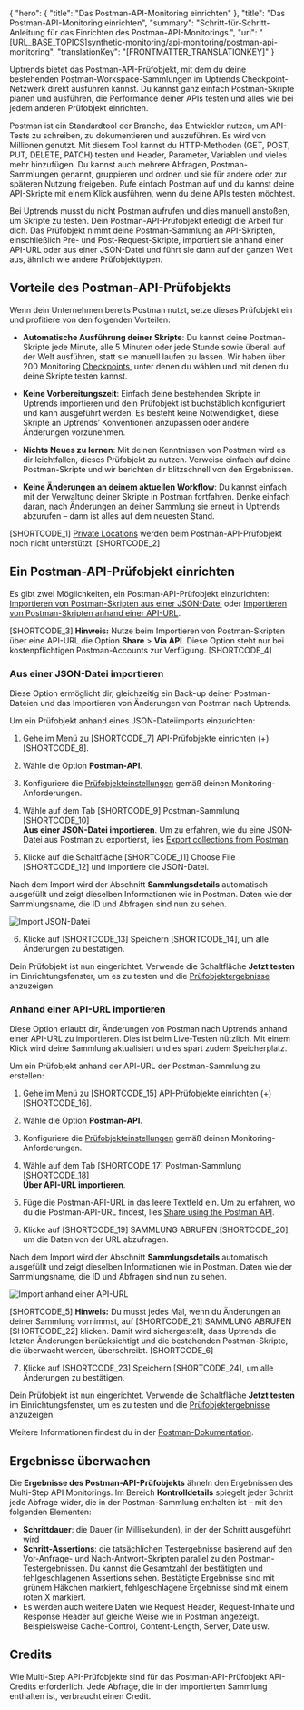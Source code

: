 {
  "hero": {
    "title": "Das Postman-API-Monitoring einrichten"
  },
  "title": "Das Postman-API-Monitoring einrichten",
  "summary": "Schritt-für-Schritt-Anleitung für das Einrichten des Postman-API-Monitorings.",
  "url": "[URL_BASE_TOPICS]synthetic-monitoring/api-monitoring/postman-api-monitoring",
  "translationKey": "[FRONTMATTER_TRANSLATIONKEY]"
}

Uptrends bietet das Postman-API-Prüfobjekt, mit dem du deine bestehenden Postman-Workspace-Sammlungen im Uptrends Checkpoint-Netzwerk direkt ausführen kannst. Du kannst ganz einfach Postman-Skripte planen und ausführen, die Performance deiner APIs testen und alles wie bei jedem anderen Prüfobjekt einrichten.

Postman ist ein Standardtool der Branche, das Entwickler nutzen, um API-Tests zu schreiben, zu dokumentieren und auszuführen. Es wird von Millionen genutzt. Mit diesem Tool kannst du HTTP-Methoden (GET, POST, PUT, DELETE, PATCH) testen und Header, Parameter, Variablen und vieles mehr hinzufügen. Du kannst auch mehrere Abfragen, Postman-Sammlungen genannt, gruppieren und ordnen und sie für andere oder zur späteren Nutzung freigeben. Rufe einfach Postman auf und du kannst deine API-Skripte mit einem Klick ausführen, wenn du deine APIs testen möchtest.

Bei Uptrends musst du nicht Postman aufrufen und dies manuell anstoßen, um Skripte zu testen. Dein Postman-API-Prüfobjekt erledigt die Arbeit für dich. Das Prüfobjekt nimmt deine Postman-Sammlung an API-Skripten, einschließlich Pre- und Post-Request-Skripte, importiert sie anhand einer API-URL oder aus einer JSON-Datei und führt sie dann auf der ganzen Welt aus, ähnlich wie andere Prüfobjekttypen.

## Vorteile des Postman-API-Prüfobjekts

Wenn dein Unternehmen bereits Postman nutzt, setze dieses Prüfobjekt ein und profitiere von den folgenden Vorteilen:

- **Automatische Ausführung deiner Skripte**: Du kannst deine Postman-Skripte jede Minute, alle 5 Minuten oder jede Stunde sowie überall auf der Welt ausführen, statt sie manuell laufen zu lassen. Wir haben über 200 Monitoring [Checkpoints]([LINK_URL_1]), unter denen du wählen und mit denen du deine Skripte testen kannst.  

- **Keine Vorbereitungszeit**: Einfach deine bestehenden Skripte in Uptrends importieren und dein Prüfobjekt ist buchstäblich konfiguriert und kann ausgeführt werden. Es besteht keine Notwendigkeit, diese Skripte an Uptrends’ Konventionen anzupassen oder andere Änderungen vorzunehmen.

- **Nichts Neues zu lernen**: Mit deinen Kenntnissen von Postman wird es dir leichtfallen, dieses Prüfobjekt zu nutzen. Verweise einfach auf deine Postman-Skripte und wir berichten dir blitzschnell von den Ergebnissen.

- **Keine Änderungen an deinem aktuellen Workflow**: Du kannst einfach mit der Verwaltung deiner Skripte in Postman fortfahren. Denke einfach daran, nach Änderungen an deiner Sammlung sie erneut in Uptrends abzurufen – dann ist alles auf dem neuesten Stand.

[SHORTCODE_1] [Private Locations]([LINK_URL_2]) werden beim Postman-API-Prüfobjekt noch nicht unterstützt. [SHORTCODE_2]

## Ein Postman-API-Prüfobjekt einrichten

Es gibt zwei Möglichkeiten, ein Postman-API-Prüfobjekt einzurichten: [Importieren von Postman-Skripten aus einer JSON-Datei]([LINK_URL_3]) oder [Importieren von Postman-Skripten anhand einer API-URL]([LINK_URL_4]).

[SHORTCODE_3] **Hinweis:** Nutze beim Importieren von Postman-Skripten über eine API-URL die Option **Share** > **Via API**. Diese Option steht nur bei kostenpflichtigen Postman-Accounts zur Verfügung. [SHORTCODE_4]

### Aus einer JSON-Datei importieren

Diese Option ermöglicht dir, gleichzeitig ein Back-up deiner Postman-Dateien und das Importieren von Änderungen von Postman nach Uptrends.

Um ein Prüfobjekt anhand eines JSON-Dateiimports einzurichten:

1. Gehe im Menü zu [SHORTCODE_7] API-Prüfobjekte einrichten (+) [SHORTCODE_8].
2. Wähle die Option **Postman-API**.
3. Konfiguriere die [Prüfobjekteinstellungen]([LINK_URL_5]) gemäß deinen Monitoring-Anforderungen.

4. Wähle auf dem Tab [SHORTCODE_9] Postman-Sammlung [SHORTCODE_10]  
**Aus einer JSON-Datei importieren**. Um zu erfahren, wie du eine JSON-Datei aus Postman zu exportierst, lies [Export collections from Postman]([LINK_URL_6]).

5. Klicke auf die Schaltfläche [SHORTCODE_11] Choose File [SHORTCODE_12] und importiere die JSON-Datei. 

Nach dem Import wird der Abschnitt **Sammlungsdetails** automatisch ausgefüllt und zeigt dieselben Informationen wie in Postman. Daten wie der Sammlungsname, die ID und Abfragen sind nun zu sehen.

![Import JSON-Datei]([LINK_URL_7])

6. Klicke auf [SHORTCODE_13] Speichern [SHORTCODE_14], um alle Änderungen zu bestätigen.

Dein Prüfobjekt ist nun eingerichtet. Verwende die Schaltfläche **Jetzt testen** im Einrichtungsfenster, um es zu testen und die
[Prüfobjektergebnisse]([LINK_URL_8]) anzuzeigen.

### Anhand einer API-URL importieren

Diese Option erlaubt dir, Änderungen von Postman nach Uptrends anhand einer API-URL zu importieren. Dies ist beim Live-Testen nützlich. Mit einem Klick wird deine Sammlung aktualisiert und es spart zudem Speicherplatz.

Um ein Prüfobjekt anhand der API-URL der Postman-Sammlung zu erstellen:

1. Gehe im Menü zu [SHORTCODE_15] API-Prüfobjekte einrichten (+) [SHORTCODE_16].
2. Wähle die Option **Postman-API**.
3. Konfiguriere die [Prüfobjekteinstellungen]([LINK_URL_9]) gemäß deinen Monitoring-Anforderungen.

4. Wähle auf dem Tab [SHORTCODE_17] Postman-Sammlung [SHORTCODE_18]  
**Über API-URL importieren**.

5. Füge die Postman-API-URL in das leere Textfeld ein. Um zu erfahren, wo du die Postman-API-URL findest, lies [Share using the Postman API]([LINK_URL_10]).

6. Klicke auf [SHORTCODE_19] SAMMLUNG ABRUFEN [SHORTCODE_20], um die Daten von der URL abzufragen.

Nach dem Import wird der Abschnitt **Sammlungsdetails** automatisch ausgefüllt und zeigt dieselben Informationen wie in Postman. Daten wie der Sammlungsname, die ID und Abfragen sind nun zu sehen.

![Import anhand einer API-URL]([LINK_URL_11])

[SHORTCODE_5] **Hinweis:** Du musst jedes Mal, wenn du Änderungen an deiner Sammlung vornimmst, auf [SHORTCODE_21] SAMMLUNG ABRUFEN [SHORTCODE_22] klicken. Damit wird sichergestellt, dass Uptrends die letzten Änderungen berücksichtigt und die bestehenden Postman-Skripte, die überwacht werden, überschreibt. [SHORTCODE_6]

7. Klicke auf [SHORTCODE_23] Speichern [SHORTCODE_24], um alle Änderungen zu bestätigen.

Dein Prüfobjekt ist nun eingerichtet. Verwende die Schaltfläche **Jetzt testen** im Einrichtungsfenster, um es zu testen und die
[Prüfobjektergebnisse]([LINK_URL_12]) anzuzeigen.

Weitere Informationen findest du in der [Postman-Dokumentation]([LINK_URL_13]).

## Ergebnisse überwachen

Die **Ergebnisse des Postman-API-Prüfobjekts** ähneln den Ergebnissen des Multi-Step API Monitorings. Im Bereich **Kontrolldetails** spiegelt jeder Schritt jede Abfrage wider, die in der Postman-Sammlung enthalten ist – mit den folgenden Elementen:

- **Schrittdauer**: die Dauer (in Millisekunden), in der der Schritt ausgeführt wird
- **Schritt-Assertions**: die tatsächlichen Testergebnisse basierend auf den Vor-Anfrage- und Nach-Antwort-Skripten parallel zu den Postman-Testergebnissen. Du kannst die Gesamtzahl der bestätigten und fehlgeschlagenen Assertions sehen. Bestätigte Ergebnisse sind mit grünem Häkchen markiert, fehlgeschlagene Ergebnisse sind mit einem roten X markiert.
- Es werden auch weitere Daten wie Request Header, Request-Inhalte und Response Header auf gleiche Weise wie in Postman angezeigt. Beispielsweise Cache-Control, Content-Length, Server, Date usw.

## Credits

Wie Multi-Step API-Prüfobjekte sind für das Postman-API-Prüfobjekt API-Credits erforderlich. Jede Abfrage, die in der importierten Sammlung enthalten ist, verbraucht einen Credit.